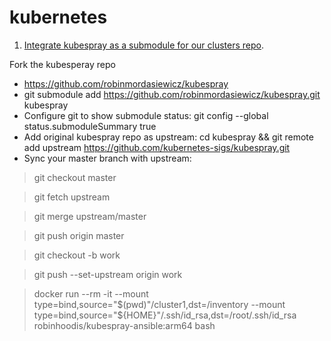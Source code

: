 # kubernetes

1. [Integrate kubespray as a submodule for our clusters repo](https://github.com/kubernetes-sigs/kubespray/blob/master/docs/integration.md).

Fork the kubesperay repo
  - https://github.com/robinmordasiewicz/kubespray
  - git submodule add https://github.com/robinmordasiewicz/kubespray.git kubespray
  - Configure git to show submodule status: git config --global status.submoduleSummary true
  - Add original kubespray repo as upstream: cd kubespray && git remote add upstream https://github.com/kubernetes-sigs/kubespray.git
  - Sync your master branch with upstream:

> git checkout master

> git fetch upstream

> git merge upstream/master

> git push origin master

> git checkout -b work

> git push --set-upstream origin work

> docker run --rm -it --mount type=bind,source="$(pwd)"/cluster1,dst=/inventory --mount type=bind,source="${HOME}"/.ssh/id_rsa,dst=/root/.ssh/id_rsa robinhoodis/kubespray-ansible:arm64 bash
